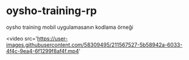 # oysho-training-rp
oysho training mobil uygulamasanın kodlama örneği
<br/>

    
<video src='https://user-images.githubusercontent.com/58309495/211567527-5b58942a-6033-4f4c-9ea4-6f1299f8af4f.mp4'





